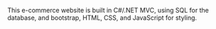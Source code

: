 This e-commerce website is built in C#/.NET MVC, using SQL for the database, and bootstrap, HTML, CSS, and JavaScript for styling.  
